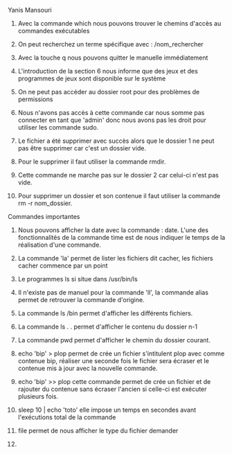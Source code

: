 Yanis Mansouri

1.  Avec la commande which nous pouvons trouver le chemins d'accès au
    commandes exécutables

2.  On peut recherchez un terme spécifique avec : /nom_rechercher

3.  Avec la touche q nous pouvons quitter le manuelle immédiatement

4.  L'introduction de la section 6 nous informe que des jeux et des
    programmes de jeux sont disponible sur le système

5.  On ne peut pas accéder au dossier root pour des problèmes de
    permissions

6.  Nous n'avons pas accès à cette commande car nous somme pas connecter
    en tant que 'admin' donc nous avons pas les droit pour utiliser les
    commande sudo.

7.  Le fichier a été supprimer avec succès alors que le dossier 1 ne
    peut pas être supprimer car c'est un dossier vide.

8.  Pour le supprimer il faut utiliser la commande rmdir.

9.  Cette commande ne marche pas sur le dossier 2 car celui-ci n'est pas
    vide.

10. Pour supprimer un dossier et son contenue il faut utiliser la
    commande rm -r nom_dossier.

Commandes importantes

1.  Nous pouvons afficher la date avec la commande : date. L'une des
    fonctionnalités de la commande time est de nous indiquer le temps de
    la réalisation d'une commande.

2.  La commande 'la' permet de lister les fichiers dit cacher, les
    fichiers cacher commence par un point

3.  Le programmes ls si situe dans /usr/bin/ls

4.  Il n'existe pas de manuel pour la commande 'll', la commande alias
    permet de retrouver la commande d'origine.

5.  La commande ls /bin permet d'afficher les différents fichiers.

6.  La commande ls . . permet d'afficher le contenu du dossier n-1

7.  La commande pwd permet d'afficher le chemin du dossier courant.

8.  echo \'bip\' \> plop permet de crée un fichier s'intitulent plop
    avec comme contenue bip, réaliser une seconde fois le fichier sera
    écraser et le contenue mis à jour avec la nouvelle commande.

9.  echo \'bip\' \>\> plop cette commande permet de crée un fichier et
    de rajouter du contenue sans écraser l'ancien si celle-ci est
    exécuter plusieurs fois.

10. sleep 10 \| echo \'toto\' elle impose un temps en secondes avant
    l'exécutions total de la commande

11. file permet de nous afficher le type du fichier demander

12. 
